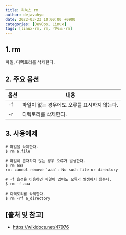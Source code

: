 ```yaml
---
title: 리눅스 rm
author: dejavuhyo
date: 2022-03-23 10:00:00 +0900
categories: [DevOps, Linux]
tags: [linux-rm, rm, 리눅스-rm]
---
```


## 1. rm
파일, 디렉토리를 삭제한다.

## 2. 주요 옵션

| 옵션 | 내용 |
|-----|-----|
| -f | 파일이 없는 경우에도 오류를 표시하지 않는다. |
| -r | 디렉토리를 삭제한다. |

## 3. 사용예제

```shell
# 파일을 삭제한다.
$ rm a.file

# 파일이 존재하지 않는 경우 오류가 발생한다.
$ rm aaa
rm: cannot remove ‘aaa’: No such file or directory

# -f 옵션을 이용하면 파일이 없어도 오류가 발생하지 않는다.
$ rm -f aaa

# 디렉토리를 삭제한다.
$ rm -rf a_directory
```

## [출처 및 참고]
* <https://wikidocs.net/47976>
